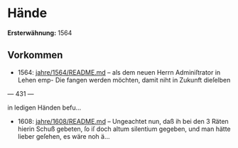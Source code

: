 # Hände

**Ersterwähnung:** 1564

## Vorkommen
- 1564: [jahre/1564/README.md](../jahre/1564/README.md) – als dem neuen Herrn Adminiſtrator in Lehen emp-
Die fangen werden möchten, damit niht in Zukunft dieſelben


— 431 —

in ledigen Händen befu...
- 1608: [jahre/1608/README.md](../jahre/1608/README.md) – Ungeachtet nun, daß
ih bei den 3 Räten hierin Schuß gebeten, ſo iſ doch
altum silentium gegeben, und man hätte lieber geſehen,
es wäre noh ä...
